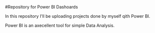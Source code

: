 #Repository for Power BI Dashoards

In this repository I'll be uploading projects done by myself qith Power BI.

Power BI is an axecellent tool for simple Data Analysis.


